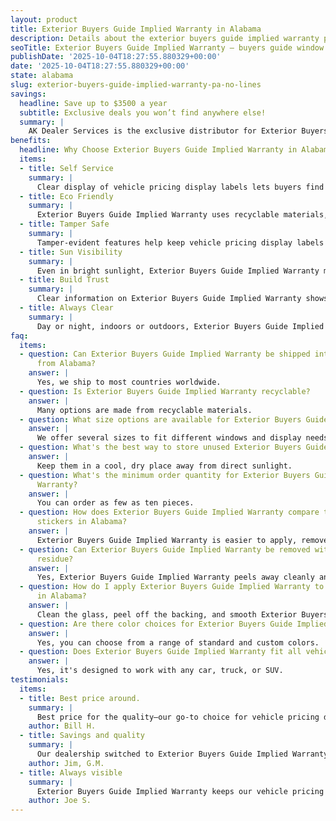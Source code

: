 ```yaml
---
layout: product
title: Exterior Buyers Guide Implied Warranty in Alabama
description: Details about the exterior buyers guide implied warranty product in Alabama.
seoTitle: Exterior Buyers Guide Implied Warranty — buyers guide window sticker Alabama
publishDate: '2025-10-04T18:27:55.880329+00:00'
date: '2025-10-04T18:27:55.880329+00:00'
state: alabama
slug: exterior-buyers-guide-implied-warranty-pa-no-lines
savings:
  headline: Save up to $3500 a year
  subtitle: Exclusive deals you won’t find anywhere else!
  summary: |
    AK Dealer Services is the exclusive distributor for Exterior Buyers Guide Implied Warranty, trusted for both price and performance. When you buy from them, you get true savings and support that make business smoother.
benefits:
  headline: Why Choose Exterior Buyers Guide Implied Warranty in Alabama?
  items:
  - title: Self Service
    summary: |
      Clear display of vehicle pricing display labels lets buyers find answers themselves, streamlining the sales process for everyone. Fewer questions mean smoother conversations.
  - title: Eco Friendly
    summary: |
      Exterior Buyers Guide Implied Warranty uses recyclable materials, supporting your dealership’s green initiatives. It’s a smart option for businesses that value sustainability.
  - title: Tamper Safe
    summary: |
      Tamper-evident features help keep vehicle pricing display labels secure and discourage unauthorized changes. Only approved updates make it onto your cars.
  - title: Sun Visibility
    summary: |
      Even in bright sunlight, Exterior Buyers Guide Implied Warranty makes sure vehicle pricing display labels stays visible, so buyers always see what matters most. Customers won’t miss important details in any lighting.
  - title: Build Trust
    summary: |
      Clear information on Exterior Buyers Guide Implied Warranty shows buyers you value transparency and attention to detail. This increases trust and builds confidence in your dealership.
  - title: Always Clear
    summary: |
      Day or night, indoors or outdoors, Exterior Buyers Guide Implied Warranty makes vehicle pricing display labels stand out. The message is clear no matter the lighting.
faq:
  items:
  - question: Can Exterior Buyers Guide Implied Warranty be shipped internationally
      from Alabama?
    answer: |
      Yes, we ship to most countries worldwide.
  - question: Is Exterior Buyers Guide Implied Warranty recyclable?
    answer: |
      Many options are made from recyclable materials.
  - question: What size options are available for Exterior Buyers Guide Implied Warranty?
    answer: |
      We offer several sizes to fit different windows and display needs.
  - question: What's the best way to store unused Exterior Buyers Guide Implied Warranty?
    answer: |
      Keep them in a cool, dry place away from direct sunlight.
  - question: What's the minimum order quantity for Exterior Buyers Guide Implied
      Warranty?
    answer: |
      You can order as few as ten pieces.
  - question: How does Exterior Buyers Guide Implied Warranty compare to traditional
      stickers in Alabama?
    answer: |
      Exterior Buyers Guide Implied Warranty is easier to apply, remove, and update.
  - question: Can Exterior Buyers Guide Implied Warranty be removed without leaving
      residue?
    answer: |
      Yes, Exterior Buyers Guide Implied Warranty peels away cleanly and leaves no sticky marks behind.
  - question: How do I apply Exterior Buyers Guide Implied Warranty to a car window
      in Alabama?
    answer: |
      Clean the glass, peel off the backing, and smooth Exterior Buyers Guide Implied Warranty onto the window. No tools required.
  - question: Are there color choices for Exterior Buyers Guide Implied Warranty?
    answer: |
      Yes, you can choose from a range of standard and custom colors.
  - question: Does Exterior Buyers Guide Implied Warranty fit all vehicle types?
    answer: |
      Yes, it's designed to work with any car, truck, or SUV.
testimonials:
  items:
  - title: Best price around.
    summary: |
      Best price for the quality—our go-to choice for vehicle pricing display labels.
    author: Bill H.
  - title: Savings and quality
    summary: |
      Our dealership switched to Exterior Buyers Guide Implied Warranty for the savings, but stayed for the quality.
    author: Jim, G.M.
  - title: Always visible
    summary: |
      Exterior Buyers Guide Implied Warranty keeps our vehicle pricing display labels visible for buyers. Never had a complaint.
    author: Joe S.
---
```


<!-- Generated page for Exterior Buyers Guide Implied Warranty in Alabama -->
